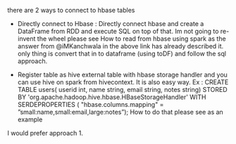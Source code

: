 there are 2 ways to connect to hbase tables

- Directly connect to Hbase :
Directly connect hbase and create a DataFrame from RDD and execute SQL on top of that. Im not going to re-invent the wheel please see How to read from hbase using spark as the answer from @iMKanchwala in the above link has already described it. only thing is convert that in to dataframe (using toDF) and follow the sql approach.

- Register table as hive external table with hbase storage handler and you can use hive on spark from hivecontext. It is also easy way.
Ex : 
CREATE TABLE users(
userid int, name string, email string, notes string)
STORED BY 
'org.apache.hadoop.hive.hbase.HBaseStorageHandler' 
WITH SERDEPROPERTIES ( 
"hbase.columns.mapping" = 
”small:name,small:email,large:notes”);
How to do that please see as an example

I would prefer approach 1.

